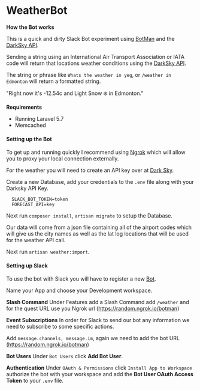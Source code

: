 # WeatherBot

**How the Bot works**

This is a quick and dirty Slack Bot experiment using [BotMan](https://botman.io/) and the [DarkSky API](https://darksky.net).

Sending a string using an International Air Transport Association or IATA code will return that locations weather conditions using the [DarkSky API](https://darksky.net).

The string or phrase like `Whats the weather in yeg`, or `/weather in Edmonton` will return a formatted string.

"Right now it's -12.54c and Light Snow ❄️ in Edmonton."

**Requirements**
* Running Laravel 5.7
* Memcached

#### Setting up the Bot

To get up and running quickly I recommend using [Ngrok](https://ngrok.com/) which will allow you to proxy your local connection externally.

For the weather you will need to create an API key over at [Dark Sky](https://darksky.net/dev).
 
Create a new Database, add your credentials to the `.env` file along with your Darksky API Key.  

```
  SLACK_BOT_TOKEN=token
  FORECAST_API=key
```

Next run `composer install`, `artisan migrate` to setup the Database.

Our data will come from a json file containing all of the airport codes which will give us the city names as well as the lat log locations that will be used for the weather API call.

Next run `artisan weather:import`.

#### Setting up Slack
 
To use the bot with Slack you will have to register a new [Bot](https://api.slack.com/apps/new).
 
Name your App and choose your Development workspace.
  
**Slash Command**
Under Features add a Slash Command add `/weather` and for the quest URL use you Ngrok url (https://random.ngrok.io/botman)

**Event Subscriptions**
In order for Slack to send our bot any information we need to subscribe to some specific actions.

Add `message.channels, message.im`, again we need to add the bot URL (https://random.ngrok.io/botman)

**Bot Users**
Under `Bot Users` click **Add Bot User**.

**Authentication**
Under `OAuth & Permissions` click `Install App to Workspace` authorize the bot with your workspace and add the **Bot User OAuth Access Token** to your `.env` file.
